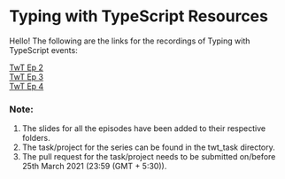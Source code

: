 # Typing with TypeScript Resources

Hello! The following are the links for the recordings of Typing with TypeScript events:

<a href=""></a>
<a href="https://stdntpartners-my.sharepoint.com/:v:/g/personal/nirali_sahoo_studentambassadors_com/EebvvCN6LglFkcNXJPLDCisBNdFZGrIA7U0XeRVY81QWQQ?e=1oYGr6">TwT Ep 2</a><br>
<a href="https://stdntpartners-my.sharepoint.com/:v:/g/personal/nirali_sahoo_studentambassadors_com/EfWeElG3dFVBhU3r_1ZdrQQB1q6QHkCRn--QY2re7ULYbg?e=rVBMpX">TwT Ep 3</a><br>
<a href="https://stdntpartners-my.sharepoint.com/:v:/g/personal/nirali_sahoo_studentambassadors_com/EajgFsUDliBEtKbcx9Jio5sBAFTYb3irdX-2zu9OqghP1g?e=Nd77Qs">TwT Ep 4</a>
 
### Note:
<ol>
  <li>The slides for all the episodes have been added to their respective folders.</li>
  <li>The task/project for the series can be found in the twt_task directory.</li>
  <li>The pull request for the task/project needs to be submitted on/before 25th March 2021 (23:59 (GMT + 5:30)).</li> 
